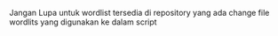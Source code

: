 Jangan Lupa untuk wordlist tersedia di repository yang ada change file wordlits yang digunakan ke dalam script
